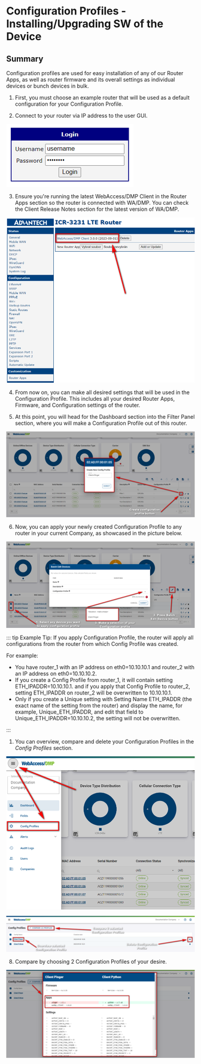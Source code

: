 # Configuration Profiles - Installing/Upgrading SW of the Device

## Summary

Configuration profiles are used for easy installation of any of our Router Apps, as well as router firmware and its overall settings as individual devices or bunch devices in bulk.

1. First, you must choose an example router that will be used as a default configuration for your Configuration Profile.

2. Connect to your router via IP address to the user GUI.

![login](./login.png)

3. Ensure you're running the latest WebAccess/DMP Client in the Router Apps section so the router is connected with WA/DMP. You can check the Client Release Notes section for the latest version of WA/DMP.

![WADMP Client Version](./client-vers.png)

4. From now on, you can make all desired settings that will be used in the Configuration Profile. This includes all your desired Router Apps, Firmware, and Configuration settings of the router.

5. At this point, you will head for the Dashboard section into the Filter Panel section, where you will make a Configuration Profile out of this router.

![Create Configuration Profile](./Create-ConfP.png)

6. Now, you can apply your newly created Configuration Profile to any router in your current Company, as showcased in the picture below.

![Configuration Profile Edit](./ApplyingConfP.png)

::: tip Example Tip: 
If you apply Configuration Profile, the router will apply all configurations from the router from which Config Profile was created. 

For example:

- You have router_1 with an IP address on eth0=10.10.10.1 and router_2 with an IP address on eth0=10.10.10.2.
- If you create a Config Profile from router_1, it will contain setting ETH_IPADDR=10.10.10.1. and if you apply that Config Profile to router_2, setting ETH_IPADDR on router_2 will be overwritten to 10.10.10.1.
- Only if you create a Unique setting with Setting Name ETH_IPADDR (the exact name of the setting from the router) and display the name, for example, Unique_ETH_IPADDR, and edit that field to Unique_ETH_IPADDR=10.10.10.2, the setting will not be overwritten.

:::

1. You can overview, compare and delete your Configuration Profiles in the *Config Profiles* section.

![config_prof_menu](./ConfigProfile1.png)

![Config Profile Compare](./ConfigProfileCompare.png)

 8. Compare by choosing 2 Configuration Profiles of your desire.

![Config Profile Compare 2](./ConfigProfileCompare2.png)